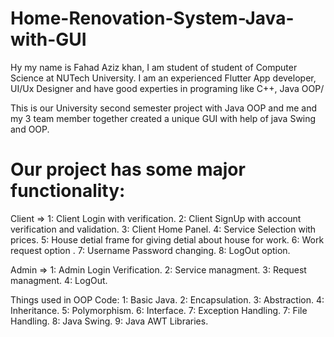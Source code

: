 # Home-Renovation-System-Java-with-GUI

Hy my name is Fahad Aziz khan, I am student of student of Computer Science at NUTech University. I am an experienced Flutter App developer, UI/Ux Designer and have good experties in programing like C++, Java OOP/

This is our University second semester project with Java OOP and me and my 3 team member together created a unique GUI with help of java Swing and OOP.


# Our project has some major functionality:

Client =>
1: Client Login with verification.
2: Client SignUp with account verification and validation.
3: Client Home Panel.
4: Service Selection with prices.
5: House detial frame for giving detial about house for work.
6: Work request option .
7: Username Password changing.
8: LogOut option.

Admin =>
1: Admin Login Verification.
2: Service managment.
3: Request managment.
4: LogOut.


Things used in OOP Code:
1: Basic Java.
2: Encapsulation.
3: Abstraction.
4: Inheritance.
5: Polymorphism.
6: Interface.
7: Exception Handling.
7: File Handling.
8: Java Swing.
9: Java AWT Libraries.
